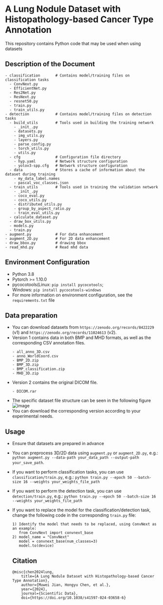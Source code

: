 # A Lung Nodule Dataset with Histopathology-based Cancer Type Annotation
This repository contains Python code that may be used when using datasets

## Description of the Document
```
- classification       # Contains model/training files on classification tasks
  - ConvNext.py
  - EfficientNet.py
  - Res2Net.py
  - ResNext.py
  - resnet50.py
  - train.py
  - train_utils.py
- detection            # Contains model/training files on detection tasks
  - build_utils        # Tools used in building the training network
    - _init_.py
    - datasets.py
    - img_utils.py
    - layers.py
    - parse_config.py
    - torch_utils.py
    - utils.py
  - cfg                # Configuration file directory
    - hyp.yaml         # Network structure configuration
    - yolov3-spp.cfg   # Network structure configuration
  - data               # Stores a cache of information about the dataset during training
    - my_data_label.names
    - pascal_voc_classes.json
  - train_utils        # Tools used in training the validation network
    - _init_.py
    - coco_eval.py
    - coco_utils.py
    - distributed_utils.py
    - group_by_aspect_ratio.py
    - train_eval_utils.py
  - calculate_dataset.py
  - draw_box_utils.py
  - models.py
  - train.py
- augment.py           # For data enhancement
- augment_2D.py        # For 2D data enhancement
- draw_bbox.py         # drawing bbox
- read_mhd.py          # Read mhd data
```
## Environment Configuration
* Python 3.8
* Pytorch >= 1.10.0
* pycocotools(Linux: `pip install pycocotools`;   
  Windows: `pip install pycocotools-windows`
* For more information on environment configuration, see the `requirements.txt` file
## Data preparation
* You can download datasets from `https://zenodo.org/records/8422229` (v1) and `https://zenodo.org/records/11024613` (v2).
* Version 1 contains data in both BMP and MHD formats, as well as the corresponding CSV annotation files.
  ```
  - all_anno_3D.csv
  - anno_WorldCoord.csv
  - BMP_2D.zip
  - BMP_3D.zip
  - BMP_classification.zip
  - MHD_3D.zip
  ```
* Version 2 contains the original DICOM file.
  ```
  - DICOM.rar
  ```
* The specific dataset file structure can be seen in the following figure
  ![image](https://github.com/chycxyzd/LDFC/assets/128997252/e77b837b-03fe-460f-a7e9-1e0be2368774)
* You can download the corresponding version according to your experimental needs.
## Usage
* Ensure that datasets are prepared in advance
* You can preprocess 3D/2D data using `augment.py` or `augment_2D.py`, e.g.:
  `python augment.py --data-path your_data_path --output-path your_save_path`.
* If you want to perform classification tasks, you can use `classification/train.py`, e.g.:
  `python train.py --epoch 50 --batch-size 16 --weights your_weights_file_path`
* If you want to perform the detection task, you can use `detection/train.py`, e.g.:
  `python train.py --epoch 50 --batch-size 16 --weights your_weights_file_path`
* If you want to replace the model for the classification/detection task, change the following code in the corresponding `train.py` file:
  ```
  1) Identify the model that needs to be replaced, using ConvNext as an example:
     from ConvNext import convnext_base
  2) model_name = "ConvNext"
     model = convnext_base(num_classes=3)
     model.to(device)
  ```

  ## Citation
  ```
  @misc{chen2024lung,
      title={A Lung Nodule Dataset with Histopathology-based Cancer Type Annotation}, 
      author={Muwei Jian, Hongyu Chen, et al.},
      year={2024},
      journal={Scientific Data},
      doi={https://doi.org/10.1038/s41597-024-03658-6}
  ```
